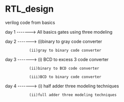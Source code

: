 # RTL_design
verilog code from basics 

day 1 -------> All basics gates using three modeling

day 2 -------> (i)binary to gray code converter 
               
               (ii)gray to binary code converter
                
day 3 -------> (i) BCD to excess 3 code converter
     
               (ii)binary to BCD code converter
      
               (iii)BCD to binary code converter 


day 4 -------> (i) half adder three modeling techniques

               (ii)full adder three modeling techniques
